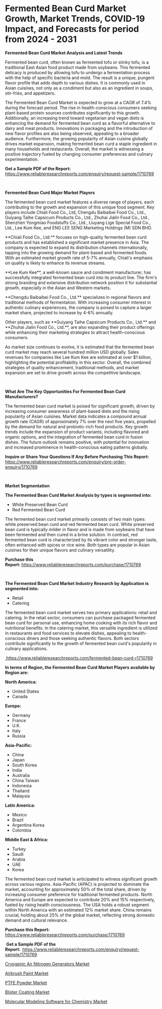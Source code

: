 <p><h1>Fermented Bean Curd Market Growth, Market Trends, COVID-19 Impact, and Forecasts for period from 2024 - 2031</h1></p><p><strong>Fermented Bean Curd Market Analysis and Latest Trends</strong></p>
<p><p>Fermented bean curd, often known as fermented tofu or stinky tofu, is a traditional East Asian food product made from soybeans. This fermented delicacy is produced by allowing tofu to undergo a fermentation process with the help of specific bacteria and mold. The result is a unique, pungent flavor profile that adds depth to various dishes. It is commonly used in Asian cuisines, not only as a condiment but also as an ingredient in soups, stir-fries, and appetizers.</p><p>The Fermented Bean Curd Market is expected to grow at a CAGR of 7.4% during the forecast period. The rise in health-conscious consumers seeking plant-based protein sources contributes significantly to this growth. Additionally, an increasing trend toward vegetarian and vegan diets is enhancing the demand for fermented bean curd as a flavorful alternative to dairy and meat products. Innovations in packaging and the introduction of new flavor profiles are also being observed, appealing to a broader audience. Furthermore, the growing popularity of Asian cuisine globally drives market expansion, making fermented bean curd a staple ingredient in many households and restaurants. Overall, the market is witnessing a positive trajectory fueled by changing consumer preferences and culinary experimentation.</p></p>
<p><strong>Get a Sample PDF of the Report:&nbsp;</strong> <a href="https://www.reliableresearchreports.com/enquiry/request-sample/1710769?utm_campaign=4&utm_medium=2&utm_source=Github&utm_content=ia&utm_term=30102024&utm_id=fermented-bean-curd">https://www.reliableresearchreports.com/enquiry/request-sample/1710769</a></p>
<p>&nbsp;</p>
<p><strong>Fermented Bean Curd Major Market Players</strong></p>
<p><p>The fermented bean curd market features a diverse range of players, each contributing to the growth and expansion of this unique food segment. Key players include Chiali Food Co., Ltd, Chengdu Baibaibei Food Co., Ltd., Guiyang Taihe Capsicum Products Co., Ltd., Zhuhai Jialin Food Co., Ltd., Shenzhen Yongmiao Foodstuffs Co., Ltd., Liuyang Lige Special Food Co., Ltd., Lee Kum Kee, and ENG LEE SENG Marketing Holdings (M) SDN BHD.</p><p>**Chiali Food Co., Ltd.** focuses on high-quality fermented bean curd products and has established a significant market presence in Asia. The company is expected to expand its distribution channels internationally, tapping into the growing demand for plant-based and fermented foods. With an estimated market growth rate of 5-7% annually, Chiali's emphasis on quality is likely to enhance its revenue streams.</p><p>**Lee Kum Kee**, a well-known sauce and condiment manufacturer, has successfully integrated fermented bean curd into its product line. The firm's strong branding and extensive distribution network position it for substantial growth, especially in the Asian and Western markets.</p><p>**Chengdu Baibaibei Food Co., Ltd.** specializes in regional flavors and traditional methods of fermentation. With increasing consumer interest in authentic culinary experiences, the company is poised to capture a larger market share, projected to increase by 4-6% annually.</p><p>Other players, such as **Guiyang Taihe Capsicum Products Co., Ltd.** and **Zhuhai Jialin Food Co., Ltd.**, are also expanding their product offerings while enhancing their marketing strategies to attract health-conscious consumers.</p><p>As market size continues to evolve, it is estimated that the fermented bean curd market may reach several hundred million USD globally. Sales revenues for companies like Lee Kum Kee are estimated at over $1 billion, highlighting the potential profitability in this sector. Overall, the combined strategies of quality enhancement, traditional methods, and market expansion are set to drive growth across the competitive landscape.</p></p>
<p>&nbsp;</p>
<p><strong>What Are The Key Opportunities For Fermented Bean Curd Manufacturers?</strong></p>
<p><p>The fermented bean curd market is poised for significant growth, driven by increasing consumer awareness of plant-based diets and the rising popularity of Asian cuisines. Market data indicates a compound annual growth rate (CAGR) of approximately 7% over the next five years, propelled by the demand for natural and probiotic-rich food products. Key growth trends include the expansion of product variants, including flavored and organic options, and the integration of fermented bean curd in fusion dishes. The future outlook remains positive, with potential for innovation and increased prominence in health-conscious eating patterns globally.</p></p>
<p><strong>Inquire or Share Your Questions If Any Before Purchasing This Report:</strong> <a href="https://www.reliableresearchreports.com/enquiry/pre-order-enquiry/1710769?utm_campaign=4&utm_medium=2&utm_source=Github&utm_content=ia&utm_term=30102024&utm_id=fermented-bean-curd">https://www.reliableresearchreports.com/enquiry/pre-order-enquiry/1710769</a></p>
<p>&nbsp;</p>
<p><strong>Market Segmentation</strong></p>
<p><strong>The Fermented Bean Curd Market Analysis by types is segmented into:</strong></p>
<p><ul><li>White Preserved Bean Curd</li><li>Red Fermented Bean Curd</li></ul></p>
<p><p>The fermented bean curd market primarily consists of two main types: white preserved bean curd and red fermented bean curd. White preserved bean curd is typically milder in flavor and is made from soybeans that have been fermented and then cured in a brine solution. In contrast, red fermented bean curd is characterized by its vibrant color and stronger taste, often enhanced with spices or rice wine. Both types are popular in Asian cuisines for their unique flavors and culinary versatility.</p></p>
<p><strong>Purchase this Report:&nbsp;</strong><a href="https://www.reliableresearchreports.com/purchase/1710769?utm_campaign=4&utm_medium=2&utm_source=Github&utm_content=ia&utm_term=30102024&utm_id=fermented-bean-curd">https://www.reliableresearchreports.com/purchase/1710769</a></p>
<p>&nbsp;</p>
<p><strong>The Fermented Bean Curd Market Industry Research by Application is segmented into:</strong></p>
<p><ul><li>Retail</li><li>Catering</li></ul></p>
<p><p>The fermented bean curd market serves two primary applications: retail and catering. In the retail sector, consumers can purchase packaged fermented bean curd for personal use, enhancing home cooking with its rich flavor and nutritional benefits. In the catering market, this versatile ingredient is utilized in restaurants and food services to elevate dishes, appealing to health-conscious diners and those seeking authentic flavors. Both sectors contribute significantly to the growth of fermented bean curd's popularity in culinary applications.</p></p>
<p><a href="https://www.reliableresearchreports.com/fermented-bean-curd-r1710769?utm_campaign=4&utm_medium=2&utm_source=Github&utm_content=ia&utm_term=30102024&utm_id=fermented-bean-curd">&nbsp;https://www.reliableresearchreports.com/fermented-bean-curd-r1710769</a></p>
<p><strong>In terms of Region, the Fermented Bean Curd Market Players available by Region are:</strong></p>
<p>
    <p> <strong> North America: </strong>
        <ul>
            <li>United States</li>
            <li>Canada</li>
        </ul>
        </p> 
    <p> <strong> Europe: </strong>
        <ul>
            <li>Germany</li>
            <li>France</li>
            <li>U.K.</li>
            <li>Italy</li>
            <li>Russia</li>
        </ul>
        </p> 
    <p> <strong> Asia-Pacific: </strong>
        <ul>
            <li>China</li>
            <li>Japan</li>
            <li>South Korea</li>
            <li>India</li>
            <li>Australia</li>
            <li>China Taiwan</li>
            <li>Indonesia</li>
            <li>Thailand</li>
            <li>Malaysia</li>
        </ul>
        </p> 
    <p> <strong> Latin America: </strong>
        <ul>
            <li>Mexico</li>
            <li>Brazil</li>
            <li>Argentina Korea</li>
            <li>Colombia</li>
        </ul>
        </p> 
    <p> <strong> Middle East & Africa: </strong>
        <ul>
            <li>Turkey</li>
            <li>Saudi</li>
            <li>Arabia</li>
            <li>UAE</li>
            <li>Korea</li>
        </ul>
    </p>
    </p>
<p><p>The fermented bean curd market is anticipated to witness significant growth across various regions. Asia-Pacific (APAC) is projected to dominate the market, accounting for approximately 50% of the total share, driven by increasing consumer preference for traditional fermented products. North America and Europe are expected to contribute 20% and 15% respectively, fueled by rising health consciousness. The USA holds a robust segment within North America with an estimated 12% market share. China remains crucial, holding about 25% of the global market, reflecting strong domestic demand and cultural relevance.</p></p>
<p><strong>Purchase this Report: </strong><a href="https://www.reliableresearchreports.com/purchase/1710769?utm_campaign=4&utm_medium=2&utm_source=Github&utm_content=ia&utm_term=30102024&utm_id=fermented-bean-curd">https://www.reliableresearchreports.com/purchase/1710769</a></p>
<p>&nbsp;<strong>Get a Sample PDF of the Report:&nbsp;&nbsp;</strong><a href="https://www.reliableresearchreports.com/enquiry/request-sample/1710769?utm_campaign=4&utm_medium=2&utm_source=Github&utm_content=ia&utm_term=30102024&utm_id=fermented-bean-curd">https://www.reliableresearchreports.com/enquiry/request-sample/1710769</a></p>
<p><strong></strong></p>
<p><p><a href="https://issuu.com/reportprime-2/docs/cryogenic-air-nitrogen-generators-m_be14d965159b5e?utm_campaign=4&utm_medium=2&utm_source=Github&utm_content=ia&utm_term=30102024&utm_id=fermented-bean-curd">Cryogenic Air Nitrogen Generators Market</a></p><p><a href="https://medium.com/@she4uisome/in-the-airbrush-paint-market-the-main-focus-is-on-keeping-costs-low-and-getting-the-most-out-of-37f484128071?utm_campaign=4&utm_medium=2&utm_source=Github&utm_content=ia&utm_term=30102024&utm_id=fermented-bean-curd">Airbrush Paint Market</a></p><p><a href="https://www.linkedin.com/pulse/ptfe-powder-market-outlook-forecast-from-2024-2031-adventitia-rqw2c?utm_campaign=4&utm_medium=2&utm_source=Github&utm_content=ia&utm_term=30102024&utm_id=fermented-bean-curd">PTFE Powder Market</a></p><p><a href="https://medium.com/@elroyjelfvi6/blister-coating-market-analysis-product-segmentation-and-regional-forecasts-2024-2031-b9036e2e71a1?utm_campaign=4&utm_medium=2&utm_source=Github&utm_content=ia&utm_term=30102024&utm_id=fermented-bean-curd">Blister Coating Market</a></p><p><a href="https://github.com/alesiasc0na/Market-Research-Report-List-1/blob/main/molecular-modeling-software-for-chemistry-market.md?utm_campaign=4&utm_medium=2&utm_source=Github&utm_content=ia&utm_term=30102024&utm_id=fermented-bean-curd">Molecular Modeling Software for Chemistry Market</a></p></p>